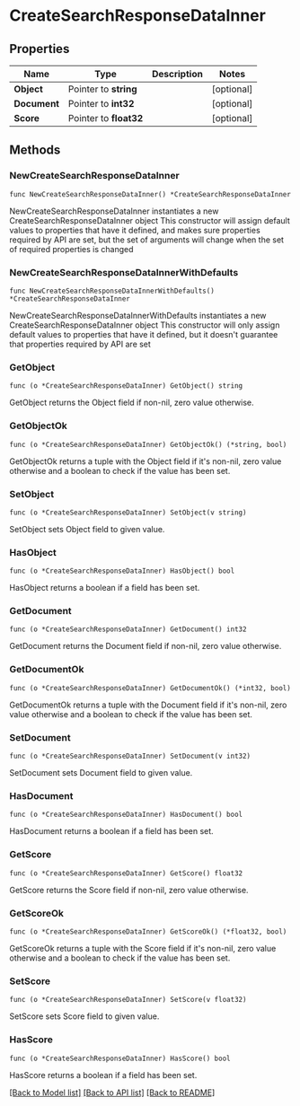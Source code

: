 # CreateSearchResponseDataInner

## Properties

Name | Type | Description | Notes
------------ | ------------- | ------------- | -------------
**Object** | Pointer to **string** |  | [optional] 
**Document** | Pointer to **int32** |  | [optional] 
**Score** | Pointer to **float32** |  | [optional] 

## Methods

### NewCreateSearchResponseDataInner

`func NewCreateSearchResponseDataInner() *CreateSearchResponseDataInner`

NewCreateSearchResponseDataInner instantiates a new CreateSearchResponseDataInner object
This constructor will assign default values to properties that have it defined,
and makes sure properties required by API are set, but the set of arguments
will change when the set of required properties is changed

### NewCreateSearchResponseDataInnerWithDefaults

`func NewCreateSearchResponseDataInnerWithDefaults() *CreateSearchResponseDataInner`

NewCreateSearchResponseDataInnerWithDefaults instantiates a new CreateSearchResponseDataInner object
This constructor will only assign default values to properties that have it defined,
but it doesn't guarantee that properties required by API are set

### GetObject

`func (o *CreateSearchResponseDataInner) GetObject() string`

GetObject returns the Object field if non-nil, zero value otherwise.

### GetObjectOk

`func (o *CreateSearchResponseDataInner) GetObjectOk() (*string, bool)`

GetObjectOk returns a tuple with the Object field if it's non-nil, zero value otherwise
and a boolean to check if the value has been set.

### SetObject

`func (o *CreateSearchResponseDataInner) SetObject(v string)`

SetObject sets Object field to given value.

### HasObject

`func (o *CreateSearchResponseDataInner) HasObject() bool`

HasObject returns a boolean if a field has been set.

### GetDocument

`func (o *CreateSearchResponseDataInner) GetDocument() int32`

GetDocument returns the Document field if non-nil, zero value otherwise.

### GetDocumentOk

`func (o *CreateSearchResponseDataInner) GetDocumentOk() (*int32, bool)`

GetDocumentOk returns a tuple with the Document field if it's non-nil, zero value otherwise
and a boolean to check if the value has been set.

### SetDocument

`func (o *CreateSearchResponseDataInner) SetDocument(v int32)`

SetDocument sets Document field to given value.

### HasDocument

`func (o *CreateSearchResponseDataInner) HasDocument() bool`

HasDocument returns a boolean if a field has been set.

### GetScore

`func (o *CreateSearchResponseDataInner) GetScore() float32`

GetScore returns the Score field if non-nil, zero value otherwise.

### GetScoreOk

`func (o *CreateSearchResponseDataInner) GetScoreOk() (*float32, bool)`

GetScoreOk returns a tuple with the Score field if it's non-nil, zero value otherwise
and a boolean to check if the value has been set.

### SetScore

`func (o *CreateSearchResponseDataInner) SetScore(v float32)`

SetScore sets Score field to given value.

### HasScore

`func (o *CreateSearchResponseDataInner) HasScore() bool`

HasScore returns a boolean if a field has been set.


[[Back to Model list]](../README.md#documentation-for-models) [[Back to API list]](../README.md#documentation-for-api-endpoints) [[Back to README]](../README.md)


